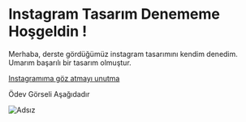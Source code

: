 # Instagram Tasarım Denememe Hoşgeldin !

Merhaba, derste gördüğümüz instagram tasarımını kendim denedim. Umarım başarılı bir tasarım olmuştur.

[Instagramıma göz atmayı unutma](https://www.instagram.com/talhakaya/)


Ödev Görseli Aşağıdadır














![Adsız](https://github.com/gkhnkndl/instagram-demo/assets/148795426/c6b17099-253a-4947-842a-c1b34a68c047)
